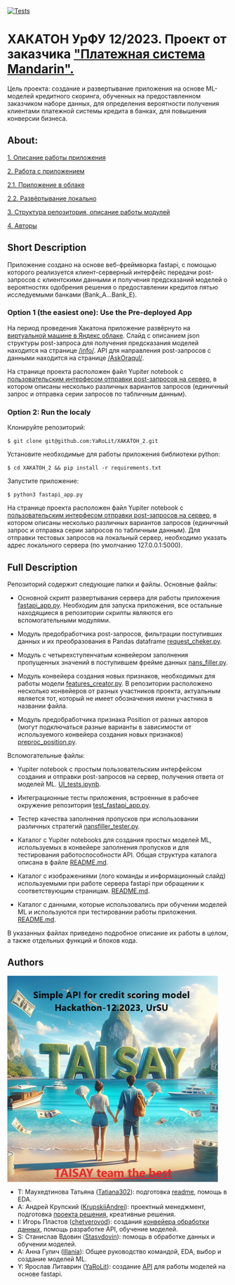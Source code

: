 [![Tests](https://github.com/YaRoLit/XAKATOH_2_api/actions/workflows/python-app.yml/badge.svg)](https://github.com/YaRoLit/XAKATOH_2_api/actions/workflows/python-app.yml)

# ХАКАТОН УрФУ 12/2023. Проект от заказчика ["Платежная система Mandarin".](https://mandarin.io/ru)
Цель проекта: создание и развертывание приложения на основе ML-моделей кредитного скоринга, обученных на предоставленном заказчиком наборе данных, для определения вероятности получения клиентами платежной системы кредита в банках, для повышения конверсии бизнеса.

## About:

[1. Описание работы приложения](https://github.com/YaRoLit/XAKATOH_2_api/blob/main/README.md#Short-Description)

[2. Работа с приложением](https://github.com/YaRoLit/XAKATOH_2_api/blob/main/README.md#How-to-Try-the-App)

[2.1. Приложение в облаке](https://github.com/YaRoLit/XAKATOH_2_api/blob/main/README.md#Option-1-(the-easiest-one):-Use-the-Pre-deployed-App)

[2.2. Развёртывание локально](https://github.com/YaRoLit/XAKATOH_2_api/blob/main/README.md#Option-2:-Run-the-localy)

[3. Структура репозитория, описание работы модулей](https://github.com/YaRoLit/XAKATOH_2_api/blob/main/README.md#Full-Description)

[4. Авторы](https://github.com/YaRoLit/XAKATOH_2_api/blob/main/README.md#Authors)

## Short Description

Приложение создано на основе веб-фреймворка fastapi, с помощью которого реализуется клиент-серверный интерфейс передачи post-запросов с клиентскими данными и получения предсказаний моделей о вероятностях одобрения решения о предоставлении кредитов пятью исследуемыми банками (Bank_A...Bank_E).

### Option 1 (the easiest one): Use the Pre-deployed App

На период проведения Хакатона приложение развёрнуто на [виртуальной машине в Яндекс облаке](http://158.160.135.101:5000/). Слайд с описанием json структуры post-запроса для получения предсказания моделей находится на странице [/info/](http://158.160.135.101:5000/info/). API для направления post-запросов с данными находится на странице [/AskOraqul/](http://158.160.135.101:5000/AskOraqul/).

На странице проекта расположен файл Yupiter notebook с [пользовательским интерфесом отправки post-запросов на сервер](https://github.com/YaRoLit/XAKATOH_2/blob/main/Data_preproc/UI-tests.ipynb), в котором описаны несколько различных вариантов запросов (единичный запрос и отправка серии запросов по табличным данным).

### Option 2: Run the localy

Клонируйте репозиторий:
```
$ git clone git@github.com:YaRoLit/XAKATOH_2.git
```
Установите необходимые для работы приложения библиотеки python:
```
$ cd XAKATOH_2 && pip install -r requirements.txt 
```
Запустите приложение:
```
$ python3 fastapi_app.py
```
На странице проекта расположен файл Yupiter notebook с [пользовательским интерфесом отправки post-запросов на сервер](https://github.com/YaRoLit/XAKATOH_2/blob/main/Data_preproc/UI-tests.ipynb), в котором описаны несколько различных вариантов запросов (единичный запрос и отправка серии запросов по табличным данным). Для отправки тестовых запросов на локальный сервер, необходимо указать адрес локального сервера (по умолчанию 127.0.0.1:5000). 

## Full Description

Репозиторий содержит следующие папки и файлы. Основные файлы:

- Основной скрипт развертывания сервера для работы приложения [fastapi_app.py](https://github.com/YaRoLit/XAKATOH_2/blob/main/fastapi_app.py). Необходим для запуска приложения, все остальные находящиеся в репозитории скрипты являются его вспомогательными модулями.

- Модуль предобработчика post-запросов, фильтрации поступивших данных и их преобразования в Pandas dataframe [request_cheker.py](https://github.com/YaRoLit/XAKATOH_2/blob/main/request_cheker.py).

- Модуль c четырехступенчатым конвейером заполнения пропущенных значений в поступившем фрейме данных [nans_filler.py](https://github.com/YaRoLit/XAKATOH_2/blob/main/nans_filler.py).

- Модуль конвейера создания новых признаков, необходимых для работы модели [features_creator.py](https://github.com/YaRoLit/XAKATOH_2/blob/main/features_creator.py). В репозитории расположено несколько конвейеров от разных участников проекта, актуальным является тот, который не имеет обозначения имени участника в названии файла.

- Модуль предобработчика признака Position от разных авторов (могут подключаться разные варианты в зависимости от используемого конвейера создания новых признаков) [preproc_position.py](https://github.com/YaRoLit/XAKATOH_2/blob/main/preproc_position.py).

Вспомогательные файлы:

- Yupiter notebook с простым пользовательским интерфейсом создания и отправки post-запросов на сервер, получения ответа от моделей ML. [UI_tests.ipynb](https://github.com/YaRoLit/XAKATOH_2/blob/main/UI_tests.ipynb).

- Интеграционные тесты приложения, встроенные в рабочее окружение репозитория [test_fastapi_app.py](https://github.com/YaRoLit/XAKATOH_2/blob/main/test_fastapi_app.py).

- Тестер качества заполнения пропусков при использовании различных стратегий [nansfiller_tester.py](https://github.com/YaRoLit/XAKATOH_2/blob/main/nansfiller_tester.py).

- Каталог с Yupiter notebooks для создания простых моделей ML, используемых в конвейере заполнения пропусков и для тестирования работоспособности API. Общая структура каталога описана в файле [README.md](https://github.com/YaRoLit/XAKATOH_2/blob/main/service_nb/README.md).

- Каталог с изображениями (лого команды и информационный слайд) используемыми при работе сервера fastapi при обращении к соответствующим страницам. [README.md](https://github.com/YaRoLit/XAKATOH_2/blob/main/images/README.md).

- Каталог с данными, которые использовались при обучении моделей ML и используются при тестировании работы приложения. [README.md](https://github.com/YaRoLit/XAKATOH_2/blob/main/images/README.md).

В указанных файлах приведено подробное описание их работы в целом, а также отдельных функций и блоков кода.  

## Authors

<img src = 'https://github.com/YaRoLit/XAKATOH_2_api/blob/main/images/logo.png' alt = 'Team logo' align='center'/>

- T: Маухедтинова Татьяна ([Tatiana302](https://github.com/Tatiana302)): подготовка [readme](https://github.com/YaRoLit/XAKATOH_2/blob/main/README.md), помощь в EDA.
- A: Андрей Крупский ([KrupskiiAndrei](https://github.com/KrupskiiAndrei)): проектный менеджмент, подготовка [проекта решения](https://drive.google.com/drive/folders/1jLRhhi1YGvK_-AuE3hHhz9STdQWXBpgr?usp=sharing), креативные решения.
- I: Игорь Пластов ([chetverovod](https://github.com/chetverovod)): создания [конвейера обработки данных]((https://github.com/YaRoLit/XAKATOH_2/blob/main/Data_preproc/preproc_position.py)), помощь разработке API, обучение моделей.
- S: Станислав Вдовин ([Stasvdovin](https://github.com/Stasvdovin)): помощь в обработке данных и обучении моделей.
- A: Анна Гулич ([Illania](https://github.com/Illania)): Общее руководство командой, EDA, выбор и создание моделей ML.
- Y: Ярослав Литаврин ([YaRoLit](https://github.com/yarolit)): создание [API](https://github.com/YaRoLit/XAKATOH_2.git) для работы моделей на основе fastapi.
